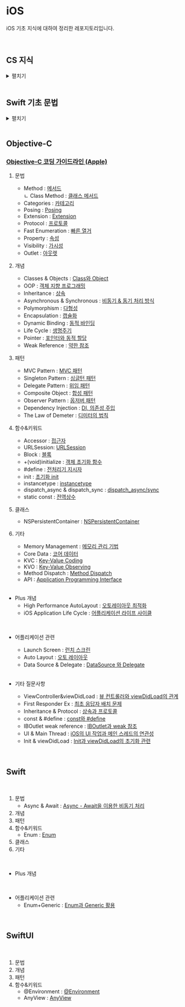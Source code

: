 # iOS

iOS 기초 지식에 대하여 정리한 레포지토리입니다.

<br>

## CS 지식

<details>
<summary>펼치기</summary>

<br>

- Process : [프로세스](https://github.com/LURKS02/iOS-Practice/blob/main/Docs/CS/Process.md)
- Thread : [쓰레드](https://github.com/LURKS02/iOS-Practice/blob/main/Docs/CS/Thread.md)
  
</details>

<br>

## Swift 기초 문법

<details>
<summary>펼치기</summary>

<br>

1. 타입
    - Boolean : [bool 타입](https://github.com/LURKS02/iOS-Practice/blob/main/Swift/MyPlayground.playground/Pages/bool.xcplaygroundpage/README.md)
    - Enum : [enum 타입](https://github.com/LURKS02/iOS-Practice/blob/main/Swift/MyPlayground.playground/Pages/enum.xcplaygroundpage)
    - 배열 : [Array](https://github.com/LURKS02/iOS-Practice/blob/main/Swift/MyPlayground.playground/Pages/Concept/Array)
    - 딕셔너리 : [Dictionary](https://github.com/LURKS02/iOS-Practice/blob/main/Swift/MyPlayground.playground/Pages/dictionary.xcplaygroundpage/README.md)
    - 클래스 : [Class](https://github.com/LURKS02/iOS-Practice/blob/main/Swift/MyPlayground.playground/Pages/class.xcplaygroundpage)
    - 구조체 : [Struct](https://github.com/LURKS02/iOS-Practice/blob/main/Swift/MyPlayground.playground/Pages/struct.xcplaygroundpage)
    - 함수 : [Function](https://github.com/LURKS02/iOS-Practice/blob/main/Swift/MyPlayground.playground/Pages/function.xcplaygroundpage)
    - Set : [Set](https://github.com/LURKS02/iOS-Practice/blob/main/Swift/MyPlayground.playground/Pages/set.xcplaygroundpage)
    - Map : [Map](https://github.com/LURKS02/iOS-Practice/blob/main/Swift/MyPlayground.playground/Pages/Map.xcplaygroundpage)
2. 문법
    - While : [While](https://github.com/LURKS02/iOS-Practice/blob/main/Swift/MyPlayground.playground/Pages/while.xcplaygroundpage)
    - For-in/For-each : [For-in과 For-each](https://github.com/LURKS02/iOS-Practice/blob/main/Swift/MyPlayground.playground/Pages/foreach.xcplaygroundpage)
    - 프로퍼티 옵저버 : [Property Observer](https://github.com/LURKS02/iOS-Practice/blob/main/Swift/MyPlayground.playground/Pages/property.xcplaygroundpage/README2.md)
    - 제네릭 : [Generics](https://github.com/LURKS02/iOS-Practice/blob/main/Swift/MyPlayground.playground/Pages/Generics.xcplaygroundpage)
    - 클로저의 경량화 : [Closure의 경량화](https://github.com/LURKS02/iOS-Practice/blob/main/Swift/MyPlayground.playground/Pages/Concept/Closure2)
    - 에러 처리 : [Error Handling](https://github.com/LURKS02/iOS-Practice/blob/main/Swift/MyPlayground.playground/Pages/error.xcplaygroundpage)
3. 개념
    - var : [가변변수 var](https://github.com/LURKS02/iOS-Practice/blob/main/Swift/MyPlayground.playground/Pages/Concept/var)
    - let : [불변변수 let](https://github.com/LURKS02/iOS-Practice/blob/main/Swift/MyPlayground.playground/Pages/Concept/let)
    - 프로퍼티 : [Property](https://github.com/LURKS02/iOS-Practice/blob/main/Swift/MyPlayground.playground/Pages/property.xcplaygroundpage)
    - 생성자 : [Initialization](https://github.com/LURKS02/iOS-Practice/blob/main/Swift/MyPlayground.playground/Pages/Initialization.xcplaygroundpage)
    - 소멸자 : [Deinitialization](https://github.com/LURKS02/iOS-Practice/blob/main/Swift/MyPlayground.playground/Pages/deinitialization.xcplaygroundpage)
    - 상속 : [Inheritance](https://github.com/LURKS02/iOS-Practice/blob/main/Swift/MyPlayground.playground/Pages/interitance.xcplaygroundpage)
    - 파이널 : [Final](https://github.com/LURKS02/iOS-Practice/blob/main/Swift/MyPlayground.playground/Pages/final.xcplaygroundpage)
    - 클로저 : [Closure](https://github.com/LURKS02/iOS-Practice/blob/main/Swift/MyPlayground.playground/Pages/Concept/Closure)
    - 옵셔널/언래핑 : [Optional과 Unwrapping](https://github.com/LURKS02/iOS-Practice/blob/main/Swift/MyPlayground.playground/Pages/unwrapping.xcplaygroundpage/README.md)
    - In-Out : [In-Out Parameters](https://github.com/LURKS02/iOS-Practice/blob/main/Swift/MyPlayground.playground/Pages/inout.xcplaygroundpage)
4. 함수
    - Input : [readLine](https://github.com/LURKS02/iOS-Practice/blob/main/Swift/MyPlayground.playground/Pages/Input.xcplaygroundpage)
    - Filter: [filter](https://github.com/LURKS02/iOS-Practice/blob/main/Swift/MyPlayground.playground/Pages/filter.xcplaygroundpage)
    

</details>

<br>

## Objective-C

### [Objective-C 코딩 가이드라인 (Apple)](https://github.com/LURKS02/iOS-Practice/blob/main/Docs/Objective-C/StyleGuide/General.md)

1. 문법
    - Method : [메서드](https://github.com/LURKS02/iOS-Practice/blob/main/Docs/Objective-C/Method.md)<br>
               <t> ㄴ Class Method : [클래스 메서드](https://github.com/LURKS02/iOS-Practice/blob/main/Docs/Objective-C/Class%20Method.md)
    - Categories : [카테고리](https://github.com/LURKS02/iOS-Practice/blob/main/Docs/Objective-C/Categories.md)
    - Posing : [Posing](https://github.com/LURKS02/iOS-Practice/blob/main/Docs/Objective-C/Posing.md)
    - Extension : [Extension](https://github.com/LURKS02/iOS-Practice/blob/main/Docs/Objective-C/Extension.md)
    - Protocol : [프로토콜](https://github.com/LURKS02/iOS-Practice/blob/main/Docs/Objective-C/Protocol.md)
    - Fast Enumeration : [빠른 열거](https://github.com/LURKS02/iOS-Practice/blob/main/Docs/Objective-C/FastEnumeration.md)
    - Property : [속성](https://github.com/LURKS02/iOS-Practice/blob/main/Docs/Objective-C/Property.md)
    - Visibility : [가시성](https://github.com/LURKS02/iOS-Practice/blob/main/Docs/Objective-C/Visibility.md)
    - Outlet : [아웃렛](https://github.com/LURKS02/iOS-Practice/blob/main/Docs/Objective-C/Outlet.md)
2. 개념
    - Classes & Objects : [Class와 Object](https://github.com/LURKS02/iOS-Practice/blob/main/Docs/Objective-C/Classes&Objects.md)
    - OOP : [객체 지향 프로그래밍](https://github.com/LURKS02/Objective-C-Practice/blob/main/Docs/OOP.md)
    - Inheritance : [상속](https://github.com/LURKS02/iOS-Practice/blob/main/Docs/Objective-C/Inheritance.md)
    - Asynchronous & Synchronous : [비동기 & 동기 처리 방식](https://github.com/LURKS02/iOS-Practice/blob/main/Docs/Objective-C/Async%2BSync.md)
    - Polymorphism : [다형성](https://github.com/LURKS02/iOS-Practice/blob/main/Docs/Objective-C/Polymorphism.md)
    - Encapsulation : [캡슐화](https://github.com/LURKS02/iOS-Practice/blob/main/Docs/Objective-C/Encapsulation.md)
    - Dynamic Binding : [동적 바인딩](https://github.com/LURKS02/iOS-Practice/blob/main/Docs/Objective-C/DynamicBinding.md)
    - Life Cycle : [생명주기](https://github.com/LURKS02/objectiveCPractice/tree/main/Docs)
    - Pointer : [포인터와 동적 할당](https://github.com/LURKS02/iOS-Practice/blob/main/Docs/Objective-C/Pointer.md)
    - Weak Reference : [약한 참조](https://github.com/LURKS02/iOS-Practice/blob/main/Docs/Objective-C/WeakReference.md)
3. 패턴
    - MVC Pattern : [MVC 패턴](https://github.com/LURKS02/iOS-Practice/blob/main/Docs/Objective-C/MVC.md)
    - Singleton Pattern : [싱글턴 패턴](https://github.com/LURKS02/iOS-Practice/blob/main/Docs/Objective-C/Singleton.md)
    - Delegate Pattern : [위임 패턴](https://github.com/LURKS02/iOS-Practice/blob/main/Docs/Objective-C/Delegate.md)
    - Composite Object : [합성 패턴](https://github.com/LURKS02/iOS-Practice/blob/main/Docs/Objective-C/CompositeObject.md)
    - Observer Pattern : [옵저버 패턴](https://github.com/LURKS02/iOS-Practice/blob/main/Docs/Objective-C/Observer.md)
    - Dependency Injection : [DI, 의존성 주입](https://github.com/LURKS02/iOS-Practice/blob/main/Docs/Objective-C/DI.md)
    - The Law of Demeter : [디미터의 법칙](https://github.com/LURKS02/iOS-Practice/blob/main/Docs/Objective-C/TheLawOfDemeter.md)
4. 함수&키워드
    - Accessor : [접근자](https://github.com/LURKS02/iOS-Practice/blob/main/Docs/Objective-C/Accessor.md)
    - URLSession: [URLSession](https://github.com/LURKS02/iOS-Practice/blob/main/Docs/Objective-C/URLSession.md)
    - Block : [블록](https://github.com/LURKS02/iOS-Practice/blob/main/Docs/Objective-C/Block.md)
    - +(void)initialize : [객체 초기화 함수](https://github.com/LURKS02/Objective-C-Practice/blob/main/Docs/Objective-C/+(void)initialize.md)
    - #define : [전처리기 지시자](https://github.com/LURKS02/iOS-Practice/blob/main/Docs/Objective-C/define.md)
    - init : [초기화 init](https://github.com/LURKS02/iOS-Practice/blob/main/Docs/Objective-C/init.md)
    - instancetype : [instancetype](https://github.com/LURKS02/iOS-Practice/blob/main/Docs/Objective-C/instancetype.md)
    - dispatch_async & dispatch_sync : [dispatch_async/sync](https://github.com/LURKS02/iOS-Practice/blob/main/Docs/Objective-C/dispatch_async%2Bsync.md)
    - static const : [전역상수](https://github.com/LURKS02/iOS-Practice/blob/main/Docs/Objective-C/static%20const.md)
5. 클래스
    - NSPersistentContainer : [NSPersistentContainer](https://github.com/LURKS02/iOS-Practice/blob/main/Docs/Objective-C/NSPersistentContainer.md)
6. 기타
    - Memory Management : [메모리 관리 기법](https://github.com/LURKS02/iOS-Practice/blob/main/Docs/Objective-C/MemoryManagement.md)
    - Core Data : [코어 데이터](https://github.com/LURKS02/iOS-Practice/blob/main/Docs/Objective-C/CoreData.md)
    - KVC : [Key-Value Coding](https://github.com/LURKS02/Objective-C-Practice/blob/main/Docs/KVC.md)
    - KVO : [Key-Value Observing](https://github.com/LURKS02/Objective-C-Practice/blob/main/Docs/KVO.md)
    - Method Dispatch : [Method Dispatch](https://github.com/LURKS02/Objective-C-Practice/blob/main/Docs/MethodDispatch.md)
    - API : [Application Programming Interface](https://github.com/LURKS02/Objective-C-Practice/blob/main/Docs/API.md)
    
    <br>

* Plus 개념
    - High Performance AutoLayout : [오토레이아웃 최적화](https://github.com/LURKS02/iOS-Practice/blob/main/Docs/Objective-C/HighPerformanceAutoLayout.md)
    - iOS Application Life Cycle : [어플리케이션 라이프 사이클](https://github.com/LURKS02/iOS-Practice/blob/main/Docs/Objective-C/AppLifeCycle.md)

<br>
    
* 어플리케이션 관련
    - Launch Screen : [런치 스크린](https://github.com/LURKS02/iOS-Practice/blob/main/Docs/Objective-C/LaunchScreen.md)
    - Auto Layout : [오토 레이아웃](https://github.com/LURKS02/iOS-Practice/blob/main/Docs/Objective-C/AutoLayout.md)
    - Data Source & Delegate : [DataSource 와 Delegate](https://github.com/LURKS02/iOS-Practice/blob/main/Docs/Objective-C/DataSource%26Delegate.md)

    <br>
    
* 기타 질문사항
    - ViewController&viewDidLoad : [뷰 컨트롤러와 viewDidLoad의 관계](https://github.com/LURKS02/iOS-Practice/blob/main/Docs/Objective-C/ViewController%26viewDidLoad.md)
    - First Responder Ex : [최초 응답자 배치 문제](https://github.com/LURKS02/iOS-Practice/blob/main/Docs/Objective-C/FirstResponderEx.md)
    - Inheritance & Protocol : [상속과 프로토콜](https://github.com/LURKS02/iOS-Practice/blob/main/Docs/Objective-C/Inheritance%2BProtocol.md)
    - const & #define : [const와 #define](https://github.com/LURKS02/iOS-Practice/blob/main/Docs/Objective-C/const%2B%23define.md)
    - IBOutlet weak reference : [IBOutlet과 weak 참조](https://github.com/LURKS02/iOS-Practice/blob/main/Docs/Objective-C/IBOutlet%2Bweakref.md)
    - UI & Main Thread : [iOS의 UI 작업과 메인 스레드의 연관성](https://github.com/LURKS02/iOS-Practice/blob/main/Docs/Objective-C/UI%2BThread.md)
    - Init & viewDidLoad : [Init과 viewDidLoad의 초기화 관련](https://github.com/LURKS02/Objective-C-Practice/blob/main/Docs/Init%2BviewDidLoad.md)
 
<br>

## Swift

<br>

1. 문법
    - Async & Await : [Async - Await을 이용한 비동기 처리](https://github.com/LURKS02/iOS-Practice/blob/main/Docs/Objective-C/Async%20&%20Await.md)
2. 개념
3. 패턴
4. 함수&키워드
    - Enum : [Enum](https://github.com/LURKS02/iOS-Practice/blob/main/Docs/Swift/Enum.md)
5. 클래스
6. 기타

<br>

* Plus 개념

<br>

* 어플리케이션 관련
    - Enum+Generic : [Enum과 Generic 활용](https://github.com/LURKS02/iOS-Practice/blob/main/Docs/Swift/Enum%2BGeneric.md)

<br>

## SwiftUI

<br>

1. 문법
2. 개념
3. 패턴
4. 함수&키워드
    - @Environment : [@Environment](https://github.com/LURKS02/iOS-Practice/blob/main/Docs/SwiftUI/%40Environment.md)
    - AnyView : [AnyView](https://github.com/LURKS02/iOS-Practice/blob/main/Docs/SwiftUI/AnyView.md)
